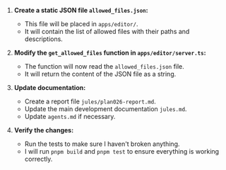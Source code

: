 1. **Create a static JSON file `allowed_files.json`:**
   - This file will be placed in `apps/editor/`.
   - It will contain the list of allowed files with their paths and descriptions.

2. **Modify the `get_allowed_files` function in `apps/editor/server.ts`:**
   - The function will now read the `allowed_files.json` file.
   - It will return the content of the JSON file as a string.

3. **Update documentation:**
   - Create a report file `jules/plan026-report.md`.
   - Update the main development documentation `jules.md`.
   - Update `agents.md` if necessary.

4. **Verify the changes:**
   - Run the tests to make sure I haven't broken anything.
   - I will run `pnpm build` and `pnpm test` to ensure everything is working correctly.
